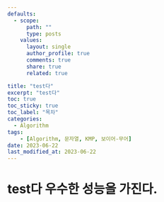 ```yaml
---
defaults:
  - scope:
      path: ""
      type: posts
    values:
      layout: single
      author_profile: true
      comments: true
      share: true
      related: true

title: "test다"
excerpt: "test다"
toc: true
toc_sticky: true
toc_label: "목차"
categories:
  - Algorithm
tags:
    - [Algorithm, 문자열, KMP, 보이어-무어]
date: 2023-06-22
last_modified_at: 2023-06-22
---
```

 
# test다 우수한 성능을 가진다.